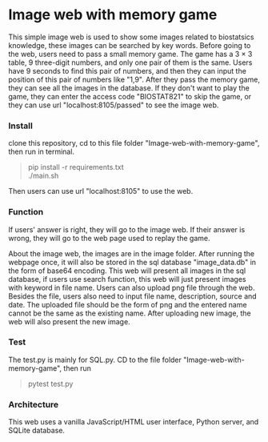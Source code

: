# Image web with memory game

This simple image web is used to show some images related to biostatsics knowledge, these images can be searched by key words. Before going to the web, users need to pass a small memory game. The game has a 3 &times; 3 table, 9 three-digit numbers, and only one pair of them is the same. Users have 9 seconds to find this pair of numbers, and then they can input the position of this pair of numbers like "1,9". After they pass the memory game, they can see all the images in the database. If they don't want to play the game, they can enter the access code "BIOSTAT821" to skip the game, or they can use url "localhost:8105/passed" to see the image web.

### Install

clone this repository, cd to this file folder "Image-web-with-memory-game", then run in terminal.

>pip install -r requirements.txt   
>./main.sh

Then users can use url "localhost:8105" to use the web.

### Function

If users' answer is right, they will go to the image web. If their answer is wrong, they will go to the web page used to replay the game. 

About the image web, the images are in the image folder. After running the webpage once, it will also be stored in the sql database "image_data.db" in the form of base64 encoding. This web will present all images in the sql database, if users use search function, this web will just present images with keyword in file name. Users can also upload png file through the web. Besides the file, users also need to input file name, description, source and date. The uploaded file should be the form of png and the entered name cannot be the same as the existing name. After uploading new image, the web will also present the new image.

### Test

The test.py is mainly for SQL.py. CD to the file folder "Image-web-with-memory-game", then run

>pytest test.py

### Architecture

This web uses a vanilla JavaScript/HTML user interface, Python server, and SQLite database.





